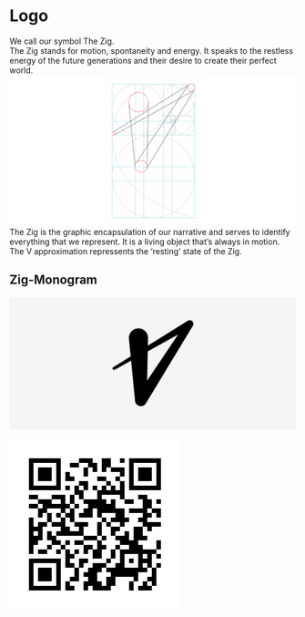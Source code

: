 <h1 style="text-align: left">Logo
</h1>
<p style="text-align: left">
<span>We call our symbol The Zig. <br>The Zig stands for motion, spontaneity and energy. It speaks to the restless energy of the future generations and their desire to create their perfect world.</span>
<img src="https://raw.githubusercontent.com/tiresomefanatic/EchoProdTest/main/public/images/1738572843458-Group-1410116349.png" alt="">
<span>The Zig is the graphic encapsulation of our narrative and serves to identify everything that we represent. It is a living object that’s always in motion. The V approximation repressents the ‘resting’ state of the Zig.</span>
</p>
<h2 style="text-align: left">Zig-Monogram
</h2>
<p style="text-align: left">
<img src="https://raw.githubusercontent.com/tiresomefanatic/EchoProdTest/main/public/images/1738572918110-shbrt.png" alt="">
</p>
<p style="text-align: left">
</p>
<p style="text-align: left">
</p>
<p style="text-align: left">
</p>
<p style="text-align: left">
</p>
<p style="text-align: left">
<img src="https://raw.githubusercontent.com/tiresomefanatic/EchoProdTest/Brand/public/images/1737543552535-Qr.png" alt="">
</p>